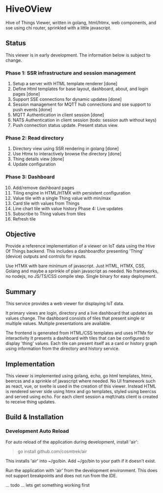 # HiveOView

Hive of Things Viewer, written in golang, html/htmx, web components, and sse using chi router, sprinkled with a little javascript.

## Status

This viewer is in early development. The information below is subject to change.

### Phase 1: SSR infrastructure and session management

1. Setup a server with HTML template renderer [done]
2. Define Html templates for base layout, dashboard, about, and login pages [done]
3. Support SSE connections for dynamic updates [done]
4. Session management for MQTT hub connections and sse support to push events [done]
5. MQTT Authentication in client session [done]
6. NATS Authentication in client session (todo: session auth without keys)
7. Push connection status update. Present status view.

### Phase 2: Read directory

1. Directory view using SSR rendering in golang [done]
2. Use Htmx to interactively browse the directory [done]
3. Thing details view [done]
4. Update configuration

### Phase 3: Dashboard

10. Add/remove dashboard pages
11. Tiling engine in HTML/HTMX with persistent configuration
12. Value tile with a single Thing value with min/max
13. Card tile with values from Things
14. Line chart tile with value history
    Phase 4: Live updates
15. Subscribe to Thing values from tiles
16. Refresh tile

## Objective

Provide a reference implementation of a viewer on IoT data using the Hive Of Things backend. This includes a dashboardfor presenting 'Thing' (device) outputs and controls for inputs.

Use HTMX with bare minimum of javascript. Just HTML, HTMX, CSS, Golang and maybe a sprinkle of plain javascript as needed. No frameworks, no nodejs, no JS/TS/CSS compile step. Single binary for easy deployment.

## Summary

This service provides a web viewer for displaying IoT data.

It primary views are login, directory and a live dashboard that updates as values change. The dashboard consists of
tiles that present single or multiple values. Multiple presentations are available.

The frontend is generated from HTML/CSS templates and uses HTMx for interactivity
It presents a dashboard with tiles that can be configured to display 'thing' values.
Each tile can present itself as a card or history graph using information from the directory and history service.

## Implementation

This viewer is implemented using golang, echo, go html templates, htmx, beercss and a sprinkle of javascript where needed. No UI framework such as react, vue, or svelte is used in the creation of this viewer. Instead HTML is rendered server side using htmx and go templates, styled using beercss and served using echo. For each client session a mqtt/nats client is created to receive thing updates.

## Build & Installation

### Development Auto Reload

For auto reload of the application during development, install 'air':
> go install github.com/cosmtrek/air

This installs 'air' into ~/go/bin. Add ~/go/bin to your path if it doesn't exist.

Run the application with 'air' from the development environment. This does not support breakpoints and does not run from
the IDE.

... todo ... lets get something working first
